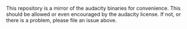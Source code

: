 This repository is a mirror of the audacity binaries for convenience. 
This should be allowed or even encouraged by the audacity license.
If not, or there is a problem, please file an issue above.
